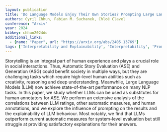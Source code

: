 ```yaml
---
layout: publication
title: 'Do Language Models Enjoy Their Own Stories? Prompting Large Language Models For Automatic Story Evaluation'
authors: Cyril Chhun, Fabian M. Suchanek, Chloé Clavel
conference: "Arxiv"
year: 2024
bibkey: chhun2024do
additional_links:
  - {name: "Paper", url: "https://arxiv.org/abs/2405.13769"}
tags: ['Interpretability and Explainability', 'Interpretability', 'Prompting']
---
```

Storytelling is an integral part of human experience and plays a crucial role
in social interactions. Thus, Automatic Story Evaluation (ASE) and Generation
(ASG) could benefit society in multiple ways, but they are challenging tasks
which require high-level human abilities such as creativity, reasoning and deep
understanding. Meanwhile, Large Language Models (LLM) now achieve
state-of-the-art performance on many NLP tasks. In this paper, we study whether
LLMs can be used as substitutes for human annotators for ASE. We perform an
extensive analysis of the correlations between LLM ratings, other automatic
measures, and human annotations, and we explore the influence of prompting on
the results and the explainability of LLM behaviour. Most notably, we find that
LLMs outperform current automatic measures for system-level evaluation but
still struggle at providing satisfactory explanations for their answers.

